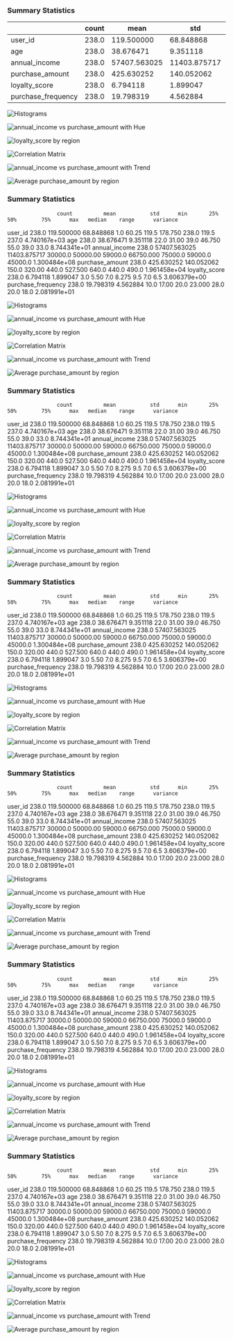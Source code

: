 ### Summary Statistics

|                | count      | mean         | std          | min   | 25%   | 50%   | 75%    | max   | median | range  | variance      |
|----------------|------------|--------------|--------------|-------|-------|-------|--------|-------|--------|--------|---------------|
| user_id        | 238.0      | 119.500000   | 68.848868    | 1.0   | 60.25 | 119.5 | 178.750 | 238.0 | 119.5  | 237.0  | 4.740167e+03 |
| age            | 238.0      | 38.676471    | 9.351118     | 22.0  | 31.00 | 39.0  | 46.750 | 55.0  | 39.0   | 33.0   | 8.744341e+01 |
| annual_income  | 238.0      | 57407.563025 | 11403.875717 | 30000.0 | 50000.00 | 59000.0 | 66750.000 | 75000.0 | 59000.0 | 45000.0 | 1.300484e+08 |
| purchase_amount| 238.0      | 425.630252   | 140.052062   | 150.0 | 320.00 | 440.0 | 527.500 | 640.0 | 440.0  | 490.0  | 1.961458e+04 |
| loyalty_score  | 238.0      | 6.794118     | 1.899047     | 3.0   | 5.50  | 7.0   | 8.275  | 9.5   | 7.0    | 6.5    | 3.606379e+00 |
| purchase_frequency | 238.0   | 19.798319    | 4.562884     | 10.0  | 17.00 | 20.0  | 23.000 | 28.0  | 20.0   | 18.0   | 2.081991e+01 |


![Histograms](Histogram_column_distributions.png)

![annual_income vs purchase_amount with Hue](scatter_plot_hue_by_region.png)

![loyalty_score by region](Loyalty_score_by_region_boxplot.png)

![Correlation Matrix](Correlation_matrix_columns.png)

![annual_income vs purchase_amount with Trend](scatter_plot_trend_line.png)

![Average purchase_amount by region](bar_plot_average_purchase_amt_by_regions.png)


### Summary Statistics
                    count          mean           std      min       25%      50%        75%      max   median    range      variance
user_id             238.0    119.500000     68.848868      1.0     60.25    119.5    178.750    238.0    119.5    237.0  4.740167e+03
age                 238.0     38.676471      9.351118     22.0     31.00     39.0     46.750     55.0     39.0     33.0  8.744341e+01
annual_income       238.0  57407.563025  11403.875717  30000.0  50000.00  59000.0  66750.000  75000.0  59000.0  45000.0  1.300484e+08
purchase_amount     238.0    425.630252    140.052062    150.0    320.00    440.0    527.500    640.0    440.0    490.0  1.961458e+04
loyalty_score       238.0      6.794118      1.899047      3.0      5.50      7.0      8.275      9.5      7.0      6.5  3.606379e+00
purchase_frequency  238.0     19.798319      4.562884     10.0     17.00     20.0     23.000     28.0     20.0     18.0  2.081991e+01

![Histograms](Histogram_column_distributions.png)

![annual_income vs purchase_amount with Hue](scatter_plot_hue_by_region.png)

![loyalty_score by region](Loyalty_score_by_region_boxplot.png)

![Correlation Matrix](Correlation_matrix_columns.png)

![annual_income vs purchase_amount with Trend](scatter_plot_trend_line.png)

![Average purchase_amount by region](bar_plot_average_purchase_amt_by_regions.png)

### Summary Statistics
                    count          mean           std      min       25%      50%        75%      max   median    range      variance
user_id             238.0    119.500000     68.848868      1.0     60.25    119.5    178.750    238.0    119.5    237.0  4.740167e+03
age                 238.0     38.676471      9.351118     22.0     31.00     39.0     46.750     55.0     39.0     33.0  8.744341e+01
annual_income       238.0  57407.563025  11403.875717  30000.0  50000.00  59000.0  66750.000  75000.0  59000.0  45000.0  1.300484e+08
purchase_amount     238.0    425.630252    140.052062    150.0    320.00    440.0    527.500    640.0    440.0    490.0  1.961458e+04
loyalty_score       238.0      6.794118      1.899047      3.0      5.50      7.0      8.275      9.5      7.0      6.5  3.606379e+00
purchase_frequency  238.0     19.798319      4.562884     10.0     17.00     20.0     23.000     28.0     20.0     18.0  2.081991e+01

![Histograms](Histogram_column_distributions.png)

![annual_income vs purchase_amount with Hue](scatter_plot_hue_by_region.png)

![loyalty_score by region](Loyalty_score_by_region_boxplot.png)

![Correlation Matrix](Correlation_matrix_columns.png)

![annual_income vs purchase_amount with Trend](scatter_plot_trend_line.png)

![Average purchase_amount by region](bar_plot_average_purchase_amt_by_regions.png)

### Summary Statistics
                    count          mean           std      min       25%      50%        75%      max   median    range      variance
user_id             238.0    119.500000     68.848868      1.0     60.25    119.5    178.750    238.0    119.5    237.0  4.740167e+03
age                 238.0     38.676471      9.351118     22.0     31.00     39.0     46.750     55.0     39.0     33.0  8.744341e+01
annual_income       238.0  57407.563025  11403.875717  30000.0  50000.00  59000.0  66750.000  75000.0  59000.0  45000.0  1.300484e+08
purchase_amount     238.0    425.630252    140.052062    150.0    320.00    440.0    527.500    640.0    440.0    490.0  1.961458e+04
loyalty_score       238.0      6.794118      1.899047      3.0      5.50      7.0      8.275      9.5      7.0      6.5  3.606379e+00
purchase_frequency  238.0     19.798319      4.562884     10.0     17.00     20.0     23.000     28.0     20.0     18.0  2.081991e+01

![Histograms](Histogram_column_distributions.png)

![annual_income vs purchase_amount with Hue](scatter_plot_hue_by_region.png)

![loyalty_score by region](Loyalty_score_by_region_boxplot.png)

![Correlation Matrix](Correlation_matrix_columns.png)

![annual_income vs purchase_amount with Trend](scatter_plot_trend_line.png)

![Average purchase_amount by region](bar_plot_average_purchase_amt_by_regions.png)

### Summary Statistics
                    count          mean           std      min       25%      50%        75%      max   median    range      variance
user_id             238.0    119.500000     68.848868      1.0     60.25    119.5    178.750    238.0    119.5    237.0  4.740167e+03
age                 238.0     38.676471      9.351118     22.0     31.00     39.0     46.750     55.0     39.0     33.0  8.744341e+01
annual_income       238.0  57407.563025  11403.875717  30000.0  50000.00  59000.0  66750.000  75000.0  59000.0  45000.0  1.300484e+08
purchase_amount     238.0    425.630252    140.052062    150.0    320.00    440.0    527.500    640.0    440.0    490.0  1.961458e+04
loyalty_score       238.0      6.794118      1.899047      3.0      5.50      7.0      8.275      9.5      7.0      6.5  3.606379e+00
purchase_frequency  238.0     19.798319      4.562884     10.0     17.00     20.0     23.000     28.0     20.0     18.0  2.081991e+01

![Histograms](Histogram_column_distributions.png)

![annual_income vs purchase_amount with Hue](scatter_plot_hue_by_region.png)

![loyalty_score by region](Loyalty_score_by_region_boxplot.png)

![Correlation Matrix](Correlation_matrix_columns.png)

![annual_income vs purchase_amount with Trend](scatter_plot_trend_line.png)

![Average purchase_amount by region](bar_plot_average_purchase_amt_by_regions.png)

### Summary Statistics
                    count          mean           std      min       25%      50%        75%      max   median    range      variance
user_id             238.0    119.500000     68.848868      1.0     60.25    119.5    178.750    238.0    119.5    237.0  4.740167e+03
age                 238.0     38.676471      9.351118     22.0     31.00     39.0     46.750     55.0     39.0     33.0  8.744341e+01
annual_income       238.0  57407.563025  11403.875717  30000.0  50000.00  59000.0  66750.000  75000.0  59000.0  45000.0  1.300484e+08
purchase_amount     238.0    425.630252    140.052062    150.0    320.00    440.0    527.500    640.0    440.0    490.0  1.961458e+04
loyalty_score       238.0      6.794118      1.899047      3.0      5.50      7.0      8.275      9.5      7.0      6.5  3.606379e+00
purchase_frequency  238.0     19.798319      4.562884     10.0     17.00     20.0     23.000     28.0     20.0     18.0  2.081991e+01

![Histograms](Histogram_column_distributions.png)

![annual_income vs purchase_amount with Hue](scatter_plot_hue_by_region.png)

![loyalty_score by region](Loyalty_score_by_region_boxplot.png)

![Correlation Matrix](Correlation_matrix_columns.png)

![annual_income vs purchase_amount with Trend](scatter_plot_trend_line.png)

![Average purchase_amount by region](bar_plot_average_purchase_amt_by_regions.png)

### Summary Statistics
                    count          mean           std      min       25%      50%        75%      max   median    range      variance
user_id             238.0    119.500000     68.848868      1.0     60.25    119.5    178.750    238.0    119.5    237.0  4.740167e+03
age                 238.0     38.676471      9.351118     22.0     31.00     39.0     46.750     55.0     39.0     33.0  8.744341e+01
annual_income       238.0  57407.563025  11403.875717  30000.0  50000.00  59000.0  66750.000  75000.0  59000.0  45000.0  1.300484e+08
purchase_amount     238.0    425.630252    140.052062    150.0    320.00    440.0    527.500    640.0    440.0    490.0  1.961458e+04
loyalty_score       238.0      6.794118      1.899047      3.0      5.50      7.0      8.275      9.5      7.0      6.5  3.606379e+00
purchase_frequency  238.0     19.798319      4.562884     10.0     17.00     20.0     23.000     28.0     20.0     18.0  2.081991e+01

![Histograms](Histogram_column_distributions.png)

![annual_income vs purchase_amount with Hue](scatter_plot_hue_by_region.png)

![loyalty_score by region](Loyalty_score_by_region_boxplot.png)

![Correlation Matrix](Correlation_matrix_columns.png)

![annual_income vs purchase_amount with Trend](scatter_plot_trend_line.png)

![Average purchase_amount by region](bar_plot_average_purchase_amt_by_regions.png)

